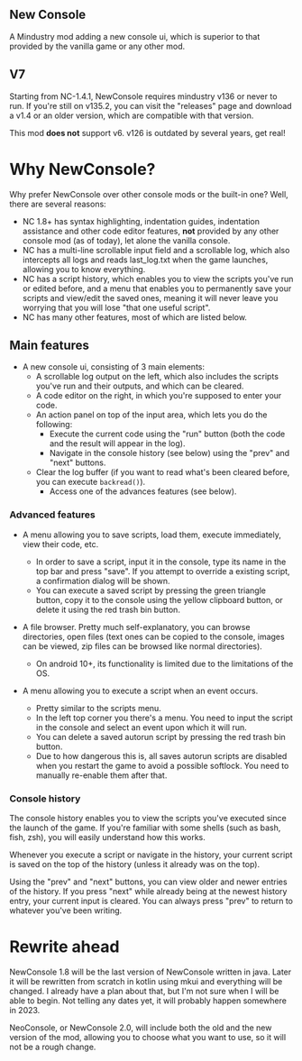 ## New Console
A Mindustry mod adding a new console ui,
which is superior to that provided by the vanilla game
or any other mod.

## V7
Starting from NC-1.4.1, NewConsole requires mindustry v136 or never to run.
If you're still on v135.2, you can visit the "releases" page and download a v1.4 or an older version,
which are compatible with that version.

This mod __does not__ support v6. v126 is outdated by several years,
get real!

# Why NewConsole?
Why prefer NewConsole over other console mods or the built-in one? Well, there are several reasons:
* NC 1.8+ has syntax highlighting, indentation guides, indentation assistance and other code editor features,
  __not__ provided by any other console mod (as of today), let alone the vanilla console.
* NC has a multi-line scrollable input field and a scrollable log, which also intercepts all logs
  and reads last_log.txt when the game launches, allowing you to know everything.
* NC has a script history, which enables you to view the scripts you've run or edited before,
  and a menu that enables you to permanently save your scripts and view/edit the saved ones,
  meaning it will never leave you worrying that you will lose "that one useful script".
* NC has many other features, most of which are listed below.

## Main features
* A new console ui, consisting of 3 main elements:
    * A scrollable log output on the left, which also includes the scripts you've run and their outputs, and which can be cleared.
    * A code editor on the right, in which you're supposed to enter your code.
    * An action panel on top of the input area, which lets you do the following:
        * Execute the current code using the "run" button (both the code and the result will appear in the log).
        * Navigate in the console history (see below) using the "prev" and "next" buttons.
	* Clear the log buffer (if you want to read what's been cleared before, you can execute `backread()`).
        * Access one of the advances features (see below).

### Advanced features
* A menu allowing you to save scripts, load them, execute immediately, view their code, etc.
    * In order to save a script, input it in the console, type its name in the top bar and press "save". If you attempt to override a existing script, a confirmation dialog will be shown.
    * You can execute a saved script by pressing the green triangle button, copy it to the console using the yellow clipboard button, or delete it using the red trash bin button.

* A file browser. Pretty much self-explanatory, you can browse directories, open files (text ones can be copied to the console, images can be viewed, zip files can be browsed like normal directories).
    * On android 10+, its functionality is limited due to the limitations of the OS.

* A menu allowing you to execute a script when an event occurs.
    * Pretty similar to the scripts menu.
    * In the left top corner you there's a menu. You need to input the script in the console and select an event upon which it will run.
    * You can delete a saved autorun script by pressing the red trash bin button.
    * Due to how dangerous this is, all saves autorun scripts are disabled when you restart the game to avoid a possible softlock. You need to manually re-enable them after that.


### Console history
The console history enables you to view the scripts you've executed since the launch of the game.
If you're familiar with some shells (such as bash, fish, zsh), you will easily understand how this works.

Whenever you execute a script or navigate in the history, your current script is saved on the top of the history (unless it already was on the top).

Using the "prev" and "next" buttons, you can view older and newer entries of the history.
If you press "next" while already being at the newest history entry, your current input is cleared. 
You can always press "prev" to return to whatever you've been writing.

# Rewrite ahead
NewConsole 1.8 will be the last version of NewConsole written in java.
Later it will be rewritten from scratch in kotlin using mkui and everything will be changed.
I already have a plan about that, but I'm not sure when I will be able to begin.
Not telling any dates yet, it will probably happen somewhere in 2023.

NeoConsole, or NewConsole 2.0, will include both the old and the new version of the mod,
allowing you to choose what you want to use, so it will not be a rough change.
